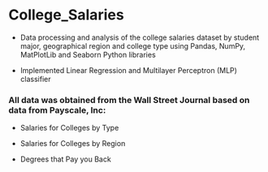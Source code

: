 # College_Salaries
- Data processing and analysis of the college salaries dataset by student major, geographical region and college type using Pandas, NumPy, MatPlotLib and Seaborn Python libraries

- Implemented Linear Regression and Multilayer Perceptron (MLP) classifier

### All data was obtained from the Wall Street Journal based on data from Payscale, Inc:

- Salaries for Colleges by Type

- Salaries for Colleges by Region

- Degrees that Pay you Back
